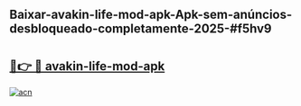 ## Baixar-avakin-life-mod-apk-Apk-sem-anúncios-desbloqueado-completamente-2025-#f5hv9

# <h2><a href="https://ainizakaria.my?title=avakin-life-mod-apk&ref=22M">🔗👉 🔴 avakin-life-mod-apk</a></h2>

[![acn](https://github.com/user-attachments/assets/0f9c940e-d8b0-45ae-aac7-cd30a18b3e1c)](https://ainizakaria.my?title=avakin-life-mod-apk&ref=22M)

